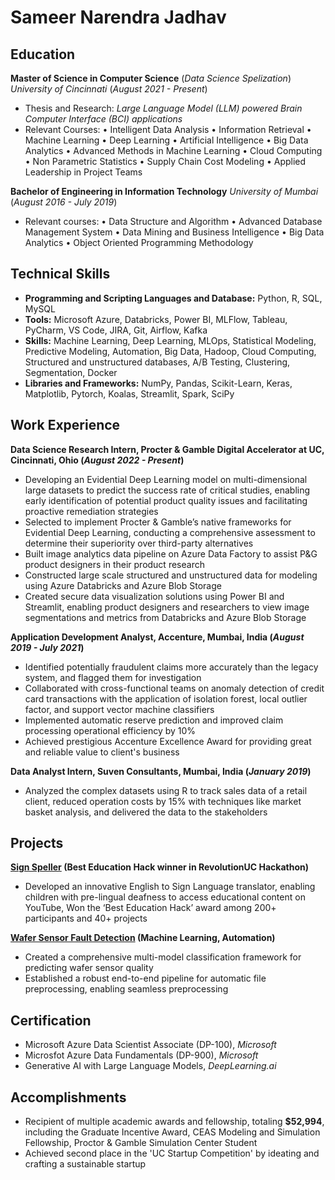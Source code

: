 # Sameer Narendra Jadhav

## Education						       		
**Master of Science in Computer Science** (_Data Science Spelization_)
_University of Cincinnati_ (_August 2021 - Present_)
  - Thesis and Research: _Large Language Model (LLM) powered Brain Computer Interface (BCI) applications_
  - Relevant Courses: 
• Intelligent Data Analysis
• Information Retrieval
• Machine Learning
• Deep Learning
• Artificial Intelligence
• Big Data Analytics
• Advanced Methods in Machine Learning
• Cloud Computing
• Non Parametric Statistics
• Supply Chain Cost Modeling
• Applied Leadership in Project Teams
 
**Bachelor of Engineering in Information Technology**
_University of Mumbai_ (_August 2016 - July 2019_)
  - Relevant courses: 
• Data Structure and Algorithm
• Advanced Database Management System
• Data Mining and Business Intelligence
• Big Data Analytics
• Object Oriented Programming Methodology   

## Technical Skills
- **Programming and Scripting Languages and Database:** Python, R, SQL, MySQL
- **Tools:** Microsoft Azure, Databricks, Power BI, MLFlow, Tableau, PyCharm, VS Code, JIRA, Git, Airflow, Kafka
- **Skills:** Machine Learning, Deep Learning, MLOps, Statistical Modeling, Predictive Modeling, Automation, Big Data, Hadoop, Cloud Computing, Structured and unstructured databases, A/B Testing, Clustering, Segmentation, Docker
- **Libraries and Frameworks:** NumPy, Pandas, Scikit-Learn, Keras, Matplotlib, Pytorch, Koalas, Streamlit, Spark, SciPy

## Work Experience
**Data Science Research Intern, Procter & Gamble Digital Accelerator at UC, Cincinnati, Ohio (_August 2022 - Present_)**
- Developing an Evidential Deep Learning model on multi-dimensional large datasets to predict the success rate of critical studies, enabling early identification of potential product quality issues and facilitating proactive remediation strategies
- Selected to implement Procter & Gamble’s native frameworks for Evidential Deep Learning, conducting a comprehensive assessment to determine their superiority over third-party alternatives
-	Built image analytics data pipeline on Azure Data Factory to assist P&G product designers in their product research
-	Constructed large scale structured and unstructured data for modeling using Azure Databricks and Azure Blob Storage
-	Created secure data visualization solutions using Power BI and Streamlit, enabling product designers and researchers to view image segmentations and metrics from Databricks and Azure Blob Storage

**Application Development Analyst, Accenture, Mumbai, India (_August 2019 - July 2021_)**
-	Identified potentially fraudulent claims more accurately than the legacy system, and flagged them for investigation
-	Collaborated with cross-functional teams on anomaly detection of credit card transactions with the application of isolation forest, local outlier factor, and support vector machine classifiers
-	Implemented automatic reserve prediction and improved claim processing operational efficiency by 10%
-	Achieved prestigious Accenture Excellence Award for providing great and reliable value to client's business

**Data Analyst Intern, Suven Consultants, Mumbai, India (_January 2019_)**
-	Analyzed the complex datasets using R to track sales data of a retail client, reduced operation costs by 15% with techniques like market basket analysis, and delivered the data to the stakeholders

## Projects
**[Sign Speller](https://github.com/sameeerjadhav/RevolutionUC) (Best Education Hack winner in RevolutionUC Hackathon)**
-	Developed an innovative English to Sign Language translator, enabling children with pre-lingual deafness to access educational content on YouTube, Won the ‘Best Education Hack’ award among 200+ participants and 40+ projects

**[Wafer Sensor Fault Detection](https://github.com/sameeerjadhav/WaferSensorFaultDetection) (Machine Learning, Automation)**
-	Created a comprehensive multi-model classification framework for predicting wafer sensor quality
-	Established a robust end-to-end pipeline for automatic file preprocessing, enabling seamless preprocessing

## Certification
- Microsoft Azure Data Scientist Associate (DP-100), _Microsoft_
- Microsfot Azure Data Fundamentals (DP-900), _Microsoft_
- Generative AI with Large Language Models, _DeepLearning.ai_

## Accomplishments
- Recipient of multiple academic awards and fellowship, totaling **$52,994**, including the Graduate Incentive Award, CEAS Modeling and Simulation Fellowship, Proctor & Gamble Simulation Center Student
- Achieved second place in the 'UC Startup Competition' by ideating and crafting a sustainable startup


